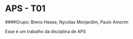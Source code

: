 # APS - T01

####Grupo: Breno Hease, Nycolas Monjardim, Paulo Amorim

Esse é um trabalho da disciplina de APS